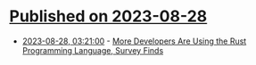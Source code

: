 # [Published on 2023-08-28](index.md)

* [2023-08-28, 03:21:00](https://developers.slashdot.org/story/23/08/28/0319248/more-developers-are-using-the-rust-programming-language-survey-finds?utm_source=rss1.0mainlinkanon&utm_medium=feed) - [More Developers Are Using the Rust Programming Language, Survey Finds](https://developers.slashdot.org/story/23/08/28/0319248/more-developers-are-using-the-rust-programming-language-survey-finds?utm_source=rss1.0mainlinkanon&utm_medium=feed)
